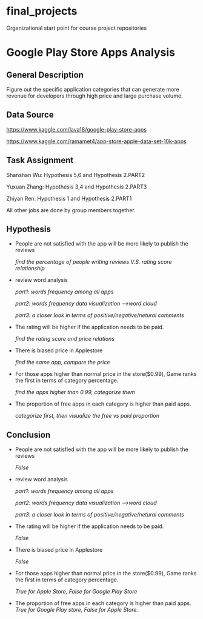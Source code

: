 # final_projects
Organizational start point for course project repositories
# Google Play Store Apps Analysis
## General Description
Figure out the specific application categories that can generate more revenue for developers through high price and large purchase volume.

 

## Data Source
https://www.kaggle.com/lava18/google-play-store-apps

https://www.kaggle.com/ramamet4/app-store-apple-data-set-10k-apps


## Task Assignment

Shanshan Wu: Hypothesis 5,6 and Hypothesis 2.PART2

Yuxuan Zhang: Hypothesis 3,4 and Hypothesis 2.PART3

Zhiyan Ren: Hypothesis 1 and Hypothesis 2.PART1

All other jobs are done by group members together. 


## Hypothesis
- People are not satisfied with the app will be more likely to publish the reviews


  *find the percentage of people writing reviews V.S. rating score relationship*

- review word analysis

  *part1: words frequency among all apps*

  *part2: words frequency data visualization -->word cloud*

  *part3: a closer look in terms of positive/negative/netural comments*
  
- The rating will be higher if the application needs to be paid. 


  *find the rating score and price relations*
  
- There is biased price in Applestore 


  *find the same app, compare the price*


- For those apps higher than normal price in the store($0.99),  Game ranks the first in terms of category percentage.


  *find the apps higher than 0.99, categorize them*


- The proportion of free apps in each category is higher than paid apps.


  *categorize first, then visualize the free vs paid proportion*





## Conclusion 

- People are not satisfied with the app will be more likely to publish the reviews

  *False*
 
- review word analysis

  *part1: words frequency among all apps*

  *part2: words frequency data visualization -->word cloud*

  *part3: a closer look in terms of positive/negative/netural comments*
  
  
- The rating will be higher if the application needs to be paid. 

  *False*
  
- There is biased price in Applestore 

  *False*

- For those apps higher than normal price in the store($0.99),  Game ranks the first in terms of category percentage.

  *True for Apple Store, False for Google Play Store*
 

- The proportion of free apps in each category is higher than paid apps.
  *True for Google Play store, False for Apple Store.*


  
  

